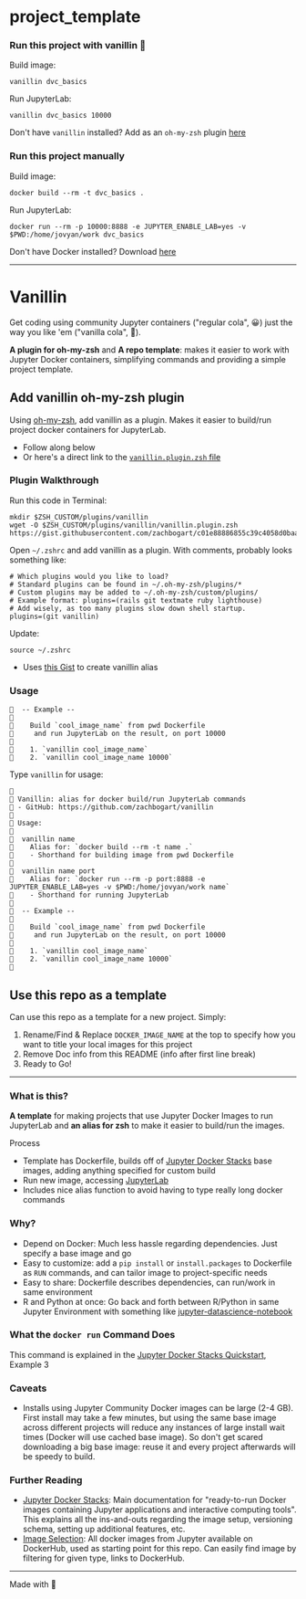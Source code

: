 # project_template

### Run this project with vanillin 🍦

Build image:
```
vanillin dvc_basics
```

Run JupyterLab:
```
vanillin dvc_basics 10000
```

Don't have `vanillin` installed? Add as an `oh-my-zsh` plugin [here](https://github.com/zachbogart/vanillin#vanillin)

### Run this project manually

Build image:
```
docker build --rm -t dvc_basics .
```

Run JupyterLab:
```
docker run --rm -p 10000:8888 -e JUPYTER_ENABLE_LAB=yes -v $PWD:/home/jovyan/work dvc_basics
```

Don't have Docker installed? Download [here](https://docs.docker.com/get-docker/)

***

# Vanillin

Get coding using community Jupyter containers ("regular cola", 😀) just the way you like 'em ("vanilla cola", 🤩).

**A plugin for oh-my-zsh** and **A repo template**: makes it easier to work with Jupyter Docker containers, simplifying commands and providing a simple project template.

## Add vanillin oh-my-zsh plugin

Using [oh-my-zsh](https://ohmyz.sh/), add vanillin as a plugin. Makes it easier to build/run project docker containers for JupyterLab.

- Follow along below
- Or here's a direct link to the [`vanillin.plugin.zsh` file](https://gist.githubusercontent.com/zachbogart/c01e88886855c39c4058d0baa43ec9ec)

### Plugin Walkthrough

Run this code in Terminal:
```
mkdir $ZSH_CUSTOM/plugins/vanillin
wget -O $ZSH_CUSTOM/plugins/vanillin/vanillin.plugin.zsh https://gist.githubusercontent.com/zachbogart/c01e88886855c39c4058d0baa43ec9ec/raw/vanillin.plugin.zsh
```

Open `~/.zshrc` and add vanillin as a plugin. With comments, probably looks something like:
```
# Which plugins would you like to load?
# Standard plugins can be found in ~/.oh-my-zsh/plugins/*
# Custom plugins may be added to ~/.oh-my-zsh/custom/plugins/
# Example format: plugins=(rails git textmate ruby lighthouse)
# Add wisely, as too many plugins slow down shell startup.
plugins=(git vanillin)
```

Update:
```
source ~/.zshrc
```

- Uses [this Gist](https://gist.github.com/zachbogart/c01e88886855c39c4058d0baa43ec9ec) to create vanillin alias

### Usage

```
🍦  -- Example --
🍦
🍦    Build `cool_image_name` from pwd Dockerfile
🍦     and run JupyterLab on the result, on port 10000
🍦
🍦    1. `vanillin cool_image_name`
🍦    2. `vanillin cool_image_name 10000`
```

Type `vanillin` for usage:
```
🍦
🍦 Vanillin: alias for docker build/run JupyterLab commands
🍦 - GitHub: https://github.com/zachbogart/vanillin
🍦
🍦 Usage:
🍦
🍦  vanillin name
🍦    Alias for: `docker build --rm -t name .`
🍦    - Shorthand for building image from pwd Dockerfile
🍦
🍦  vanillin name port
🍦    Alias for: `docker run --rm -p port:8888 -e JUPYTER_ENABLE_LAB=yes -v $PWD:/home/jovyan/work name`
🍦    - Shorthand for running JupyterLab
🍦
🍦  -- Example --
🍦
🍦    Build `cool_image_name` from pwd Dockerfile
🍦     and run JupyterLab on the result, on port 10000
🍦
🍦    1. `vanillin cool_image_name`
🍦    2. `vanillin cool_image_name 10000`
🍦
```

## Use this repo as a template

Can use this repo as a template for a new project. Simply:

1. Rename/Find & Replace `DOCKER_IMAGE_NAME` at the top to specify how you want to title your local images for this project
2. Remove Doc info from this README (info after first line break)
3. Ready to Go!

*** 

### What is this?

**A template** for making projects that use Jupyter Docker Images to run JupyterLab and **an alias for zsh** to make it easier to build/run the images.

Process
- Template has Dockerfile, builds off of [Jupyter Docker Stacks](https://jupyter-docker-stacks.readthedocs.io/en/latest/) base images, adding anything specified for custom build
- Run new image, accessing [JupyterLab](https://jupyterlab.readthedocs.io/)
- Includes nice alias function to avoid having to type really long docker commands

### Why?

- Depend on Docker: Much less hassle regarding dependencies. Just specify a base image and go
- Easy to customize: add a `pip install` or `install.packages` to Dockerfile as `RUN` commands, and can tailor image to project-specific needs
- Easy to share: Dockerfile describes dependencies, can run/work in same environment
- R and Python at once: Go back and forth between R/Python in same Jupyter Environment with something like [jupyter-datascience-notebook](https://jupyter-docker-stacks.readthedocs.io/en/latest/using/selecting.html#jupyter-datascience-notebook)

### What the `docker run` Command Does

This command is explained in the [Jupyter Docker Stacks Quickstart](https://jupyter-docker-stacks.readthedocs.io/en/latest/#quick-start), Example 3

### Caveats

- Installs using Jupyter Community Docker images can be large (2-4 GB). First install may take a few minutes, but using the same base image across different projects will reduce any instances of large install wait times (Docker will use cached base image). So don't get scared downloading a big base image: reuse it and every project afterwards will be speedy to build.

### Further Reading

- [Jupyter Docker Stacks](https://jupyter-docker-stacks.readthedocs.io/en/latest/): Main documentation for "ready-to-run Docker images containing Jupyter applications and interactive computing tools". This explains all the ins-and-outs regarding the image setup, versioning schema, setting up additional features, etc.
- [Image Selection](https://jupyter-docker-stacks.readthedocs.io/en/latest/using/selecting.html): All docker images from Jupyter available on DockerHub, used as starting point for this repo. Can easily find image by filtering for given type, links to DockerHub.

***

Made with 💖
